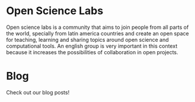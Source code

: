 # Open Science Labs

Open science labs is a community that aims to join people from all parts of the world, 
specially from latin america countries and create an open space for teaching, 
learning and sharing topics around open science and computational tools. An english group is very 
important in this context because it increases the possibilities of collaboration in open projects.

# Blog

Check out our blog posts!
